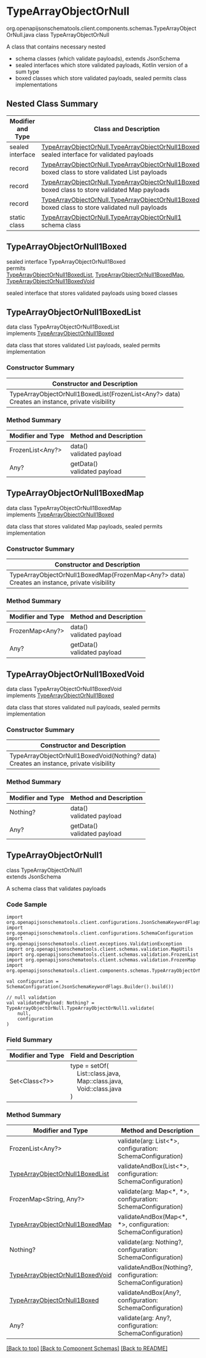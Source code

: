 # TypeArrayObjectOrNull
org.openapijsonschematools.client.components.schemas.TypeArrayObjectOrNull.java
class TypeArrayObjectOrNull<br>

A class that contains necessary nested
- schema classes (which validate payloads), extends JsonSchema
- sealed interfaces which store validated payloads, Kotlin version of a sum type
- boxed classes which store validated payloads, sealed permits class implementations

## Nested Class Summary
| Modifier and Type | Class and Description |
| ----------------- | ---------------------- |
| sealed interface | [TypeArrayObjectOrNull.TypeArrayObjectOrNull1Boxed](#typearrayobjectornull1boxed)<br> sealed interface for validated payloads |
| record | [TypeArrayObjectOrNull.TypeArrayObjectOrNull1BoxedList](#typearrayobjectornull1boxedlist)<br> boxed class to store validated List payloads |
| record | [TypeArrayObjectOrNull.TypeArrayObjectOrNull1BoxedMap](#typearrayobjectornull1boxedmap)<br> boxed class to store validated Map payloads |
| record | [TypeArrayObjectOrNull.TypeArrayObjectOrNull1BoxedVoid](#typearrayobjectornull1boxedvoid)<br> boxed class to store validated null payloads |
| static class | [TypeArrayObjectOrNull.TypeArrayObjectOrNull1](#typearrayobjectornull1)<br> schema class |

## TypeArrayObjectOrNull1Boxed
sealed interface TypeArrayObjectOrNull1Boxed<br>
permits<br>
[TypeArrayObjectOrNull1BoxedList](#typearrayobjectornull1boxedlist),
[TypeArrayObjectOrNull1BoxedMap](#typearrayobjectornull1boxedmap),
[TypeArrayObjectOrNull1BoxedVoid](#typearrayobjectornull1boxedvoid)

sealed interface that stores validated payloads using boxed classes

## TypeArrayObjectOrNull1BoxedList
data class TypeArrayObjectOrNull1BoxedList<br>
implements [TypeArrayObjectOrNull1Boxed](#typearrayobjectornull1boxed)

data class that stores validated List payloads, sealed permits implementation

### Constructor Summary
| Constructor and Description |
| --------------------------- |
| TypeArrayObjectOrNull1BoxedList(FrozenList<Any?> data)<br>Creates an instance, private visibility |

### Method Summary
| Modifier and Type | Method and Description |
| ----------------- | ---------------------- |
| FrozenList<Any?> | data()<br>validated payload |
| Any? | getData()<br>validated payload |

## TypeArrayObjectOrNull1BoxedMap
data class TypeArrayObjectOrNull1BoxedMap<br>
implements [TypeArrayObjectOrNull1Boxed](#typearrayobjectornull1boxed)

data class that stores validated Map payloads, sealed permits implementation

### Constructor Summary
| Constructor and Description |
| --------------------------- |
| TypeArrayObjectOrNull1BoxedMap(FrozenMap<Any?> data)<br>Creates an instance, private visibility |

### Method Summary
| Modifier and Type | Method and Description |
| ----------------- | ---------------------- |
| FrozenMap<Any?> | data()<br>validated payload |
| Any? | getData()<br>validated payload |

## TypeArrayObjectOrNull1BoxedVoid
data class TypeArrayObjectOrNull1BoxedVoid<br>
implements [TypeArrayObjectOrNull1Boxed](#typearrayobjectornull1boxed)

data class that stores validated null payloads, sealed permits implementation

### Constructor Summary
| Constructor and Description |
| --------------------------- |
| TypeArrayObjectOrNull1BoxedVoid(Nothing? data)<br>Creates an instance, private visibility |

### Method Summary
| Modifier and Type | Method and Description |
| ----------------- | ---------------------- |
| Nothing? | data()<br>validated payload |
| Any? | getData()<br>validated payload |

## TypeArrayObjectOrNull1
class TypeArrayObjectOrNull1<br>
extends JsonSchema

A schema class that validates payloads

### Code Sample
```
import org.openapijsonschematools.client.configurations.JsonSchemaKeywordFlags
import org.openapijsonschematools.client.configurations.SchemaConfiguration
import org.openapijsonschematools.client.exceptions.ValidationException
import org.openapijsonschematools.client.schemas.validation.MapUtils
import org.openapijsonschematools.client.schemas.validation.FrozenList
import org.openapijsonschematools.client.schemas.validation.FrozenMap
import org.openapijsonschematools.client.components.schemas.TypeArrayObjectOrNull

val configuration = SchemaConfiguration(JsonSchemaKeywordFlags.Builder().build())

// null validation
val validatedPayload: Nothing? = TypeArrayObjectOrNull.TypeArrayObjectOrNull1.validate(
    null,
    configuration
)
```

### Field Summary
| Modifier and Type | Field and Description |
| ----------------- | ---------------------- |
| Set<Class<?>> | type = setOf(<br/>&nbsp;&nbsp;&nbsp;&nbsp;List::class.java,<br/>&nbsp;&nbsp;&nbsp;&nbsp;Map::class.java,<br/>&nbsp;&nbsp;&nbsp;&nbsp;Void::class.java<br/>)<br/> |

### Method Summary
| Modifier and Type | Method and Description |
| ----------------- | ---------------------- |
| FrozenList<Any?> | validate(arg: List<*>, configuration: SchemaConfiguration) |
| [TypeArrayObjectOrNull1BoxedList](#typearrayobjectornull1boxedlist) | validateAndBox(List<*>, configuration: SchemaConfiguration) |
| FrozenMap<String, Any?> | validate(arg: Map&lt;*, *&gt;, configuration: SchemaConfiguration) |
| [TypeArrayObjectOrNull1BoxedMap](#typearrayobjectornull1boxedmap) | validateAndBox(Map&lt;*, *&gt;, configuration: SchemaConfiguration) |
| Nothing? | validate(arg: Nothing?, configuration: SchemaConfiguration) |
| [TypeArrayObjectOrNull1BoxedVoid](#typearrayobjectornull1boxedvoid) | validateAndBox(Nothing?, configuration: SchemaConfiguration) |
| [TypeArrayObjectOrNull1Boxed](#typearrayobjectornull1boxed) | validateAndBox(Any?, configuration: SchemaConfiguration) |
| Any? | validate(arg: Any?, configuration: SchemaConfiguration) |

[[Back to top]](#top) [[Back to Component Schemas]](../../../README.md#Component-Schemas) [[Back to README]](../../../README.md)
